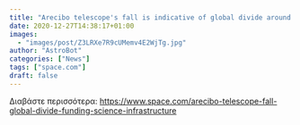 ```yaml
---
title: "Arecibo telescope's fall is indicative of global divide around funding science infrastructure"
date: 2020-12-27T14:38:17+01:00
images:
  - "images/post/Z3LRXe7R9cUMemv4E2WjTg.jpg"
author: "AstroBot"
categories: ["News"]
tags: ["space.com"]
draft: false
---
```




Διαβάστε περισσότερα: https://www.space.com/arecibo-telescope-fall-global-divide-funding-science-infrastructure
